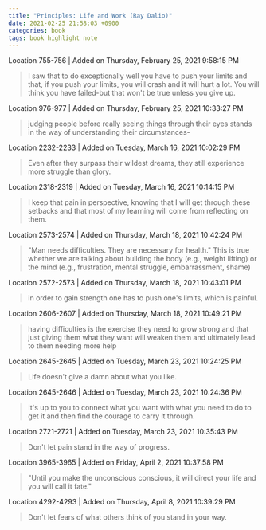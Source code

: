 ```yaml
---
title: "Principles: Life and Work (Ray Dalio)"
date: 2021-02-25 21:58:03 +0900
categories: book
tags: book highlight note
---
```


Location 755-756 | Added on Thursday, February 25, 2021 9:58:15 PM

> I saw that to do exceptionally well you have to push your limits and that, if you push your limits, you will crash and it will hurt a lot. You will think you have failed-but that won't be true unless you give up.

Location 976-977 | Added on Thursday, February 25, 2021 10:33:27 PM

> judging people before really seeing things through their eyes stands in the way of understanding their circumstances-

Location 2232-2233 | Added on Tuesday, March 16, 2021 10:02:29 PM

> Even after they surpass their wildest dreams, they still experience more struggle than glory.

Location 2318-2319 | Added on Tuesday, March 16, 2021 10:14:15 PM

> I keep that pain in perspective, knowing that I will get through these setbacks and that most of my learning will come from reflecting on them.

Location 2573-2574 | Added on Thursday, March 18, 2021 10:42:24 PM

> "Man needs difficulties. They are necessary for health." This is true whether we are talking about building the body (e.g., weight lifting) or the mind (e.g., frustration, mental struggle, embarrassment, shame)

Location 2572-2573 | Added on Thursday, March 18, 2021 10:43:01 PM

> in order to gain strength one has to push one's limits, which is painful.

Location 2606-2607 | Added on Thursday, March 18, 2021 10:49:21 PM

> having difficulties is the exercise they need to grow strong and that just giving them what they want will weaken them and ultimately lead to them needing more help

Location 2645-2645 | Added on Tuesday, March 23, 2021 10:24:25 PM

> Life doesn't give a damn about what you like.

Location 2645-2646 | Added on Tuesday, March 23, 2021 10:24:36 PM

> It's up to you to connect what you want with what you need to do to get it and then find the courage to carry it through.

Location 2721-2721 | Added on Tuesday, March 23, 2021 10:35:43 PM

> Don't let pain stand in the way of progress.

Location 3965-3965 | Added on Friday, April 2, 2021 10:37:58 PM

> "Until you make the unconscious conscious, it will direct your life and you will call it fate."

Location 4292-4293 | Added on Thursday, April 8, 2021 10:39:29 PM

> Don't let fears of what others think of you stand in your way.
